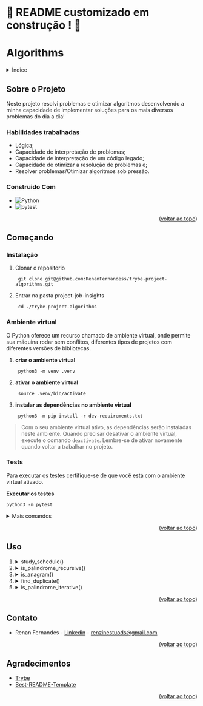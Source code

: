 <a name="readme-top"></a>
# :construction: README customizado em construção ! :construction:
<!-- Olá, Tryber!
Esse é apenas um arquivo inicial para o README do seu projeto no qual você pode customizar e reutilizar todas as vezes que for executar o trybe-publisher.

Para deixá-lo com a sua cara, basta alterar o seguinte arquivo da sua máquina: ~/.student-repo-publisher/custom/_NEW_README.md

É essencial que você preencha esse documento por conta própria, ok?
Não deixe de usar nossas dicas de escrita de README de projetos, e deixe sua criatividade brilhar!
:warning: IMPORTANTE: você precisa deixar nítido:
- quais arquivos/pastas foram desenvolvidos por você; 
- quais arquivos/pastas foram desenvolvidos por outra pessoa estudante;
- quais arquivos/pastas foram desenvolvidos pela Trybe.
-->
# Algorithms

<details>
  <summary>Índice</summary>
  <ol>
    <li>
      <a href="#sobre-o-projeto">Sobre o Projeto</a>
      <ul>
        <li><a href="#construido-com">Construido Com</a></li>
      </ul>
    </li>
    <li>
      <a href="#começando">Começando</a>
      <ul>
        <li><a href="#instalação">Instalação</a></li>
        <li><a href="#ambiente-virtual">Ambiente virtual</a></li>
        <li><a href="#tests">Tests</a></li>
      </ul>
    </li>
    <li><a href="#uso">Uso</a></li>
    <li><a href="#contato">Contato</a></li>
    <li><a href="#agradecimentos">Agradecimentos</a></li>
  </ol>
</details>

## Sobre o Projeto
 
Neste projeto resolvi problemas e otimizar algoritmos desenvolvendo a minha capacidade de implementar soluções para os mais diversos problemas do dia a dia!

### Habilidades trabalhadas

* Lógica;
* Capacidade de interpretação de problemas;
* Capacidade de interpretação de um código legado;
* Capacidade de otimizar a resolução de problemas e;
* Resolver problemas/Otimizar algoritmos sob pressão.

### Construido Com

* ![Python](https://img.shields.io/badge/python-3670A0?style=for-the-badge&logo=python&logoColor=ffdd54)
* ![pytest](https://img.shields.io/badge/pytest-3670A0?style=for-the-badge&logo=pytest&logoColor=ffdd54)

<p align="right">(<a href="#readme-top">voltar ao topo</a>)</p>

## Começando

### Instalação

1. Clonar o repositorio

        git clone git@github.com:RenanFernandess/trybe-project-algorithms.git

2. Entrar na pasta project-job-insights

        cd ./trybe-project-algorithms

### Ambiente virtual

O Python oferece um recurso chamado de ambiente virtual, onde permite sua máquina rodar sem conflitos, diferentes tipos de projetos com diferentes versões de bibliotecas.

1. **criar o ambiente virtual**

        python3 -m venv .venv

2. **ativar o ambiente virtual**

        source .venv/bin/activate

3. **instalar as dependências no ambiente virtual**

        python3 -m pip install -r dev-requirements.txt

> Com o seu ambiente virtual ativo, as dependências serão instaladas neste ambiente.
  Quando precisar desativar o ambiente virtual, execute o comando `deactivate`. Lembre-se de ativar novamente quando voltar a trabalhar no projeto.

### Tests

 Para executar os testes certifique-se de que você está com o ambiente virtual ativado.

  <strong>Executar os testes</strong>

    python3 -m pytest

  <details>
  <summary>Mais comandos</summary>
  
   O arquivo `pyproject.toml` já configura corretamente o pytest. Entretanto, caso você tenha problemas com isso e queira explicitamente uma saída completa, o comando é:

  ```bash
  python3 -m pytest -s -vv
  ```

  Caso precise executar apenas um arquivo de testes basta executar o comando:

  ```bash
  python3 -m pytest tests/nomedoarquivo.py
  ```

  Caso precise executar apenas uma função de testes basta executar o comando:

  ```bash
  python3 -m pytest -k nome_da_func_de_tests
  ```

  Para executar um teste específico de um arquivo, basta executar o comando:

  ```bash
  python3 -m pytest tests/nomedoarquivo.py::test_nome_do_teste
  ```

</details>

<p align="right">(<a href="#readme-top">voltar ao topo</a>)</p>

## Uso

1. <details>
      <summary>study_schedule()</summary>
  
        study_schedule(permanence_period: list[(1, 2)], target_time: int)
      
      - Ex:
  
            # estudante             1       2       3       4       5       6
            permanence_period = [(2, 2), (1, 2), (2, 3), (1, 5), (4, 5), (4, 5)]
            
            study_schedule(permanence_period, 5) # saída: 3, pois a quarta, a quinta e a sexta pessoa estudante ainda estavam estudando nesse horário.
            study_schedule(permanence_period, 4) # saída: 3, pois a quinta e a sexta pessoa estudante começaram a estudar nesse horário e a quarta ainda estava estudando.
            study_schedule(permanence_period, 3) # saída: 2, pois a terceira e a quarta pessoa estudante ainda estavam estudando nesse horário.
            study_schedule(permanence_period, 2) # saída: 4, pois a primeira, a segunda, a terceira e a quarta pessoa estudante estavam estudando nesse horário.
            study_schedule(permanence_period, 1) # saída: 2, pois a segunda e a quarta pessoa estudante estavam estudando nesse horário.
  
      - Retornos
        * Retorna a `quantidade de estudantes` presentes para uma entrada específica;
        * Retorna `None` se em permanence_period houver alguma entrada inválida;
        * Retorna `None` se target_time recebe um valor vazio;

    </details>

2. <details>
      <summary>is_palindrome_recursive()</summary>
      A função irá determinar se uma palavra é um palíndromo ou não. A função irá receber uma string de parâmetro e o retorno será um booleano, True ou False.
  
          is_palindrome_recursive(word: str, low_index=0)

      Mas o que é um palíndromo?

      > Um palíndromo é uma palavra, frase ou número que mantém seu sentido mesmo sendo lido de trás para frente. Por exemplo, "ABCBA".
  
      - Ex:
          
              is_palindrome_recursive("ANA") # saída: True
              is_palindrome_recursive("SOCOS") # saída: True
              is_palindrome_recursive("COXINHA") # saída: False
              is_palindrome_recursive("AGUA") # saída: False
            
      - Retornos
        * Retorna `True` se a palavra passada por parâmetro for um palíndromo;
        * Retorna `False` se a palavra passada por parâmetro não for um palíndromo;
        * Retorna `False` se nenhuma palavra for passada por parâmetro.
        
    </details>
3. <details>
      <summary>is_anagram()</summary>
      
      O algoritmo que consiga comparar duas strings, ordená-las e identificar se uma é um anagrama da outra. Ou seja, sua função irá receber duas strings de parâmetro e o retorno da função será uma tupla() com a primeira string ordenada, a segunda string ordenada e um booleano, `True` ou `False` representando se são anagramas.
      
        is_anagram(first_string, second_string)
  
      O algoritmo considera letras maiúsculas e minúsculas como iguais durante a comparação das entradas, ou seja, ser case insensitive.

      Mas o que é um anagrama?

      > "Um anagrama é uma espécie de jogo de palavras criado com a reorganização das letras de uma palavra ou expressão para produzir outras palavras ou expressões, utilizando todas as letras originais exatamente uma vez."
  
      - Ex:
          
              is_anagram("amor", "roma") # saída: ('amor', 'amor', True)
              # Explicação: Nesse caso a palavra 'amor' ordenada continua 'amor' e 'roma' ordenado vira 'amor, além disso a função é True, pois a palavra "roma" é um anagrama de "amor".
              
              is_anagram("pedra", "perda") # saída: ('adepr', 'adepr', True)
              # Explicação: Nesse caso o retorno também é True. Na palavra "pedra", trocamos o "d" de lugar com o "r" e formamos "perda", sendo assim um anagrama e temos as duas strings ordenadas.
                
              is_anagram("Amor", "Roma") # saída: ('amor', 'amor', True)
              # Explicação: Nesse caso o retorno da função é True, pois a palavra "Roma" é um anagrama de "Amor" independente da letra "R" e "A" serem maiúsculas.
              
              is_anagram("coxinha", "empada") # saída: ('achinox', 'aademp', False)
              # exemplo em que não existe um anagrama
              
            
      - Retornos
          * Retorna `True` se as palavras passadas por parâmetro forem anagramas;
          * Retorna `False` se as palavras passadas por parâmetro não forem anagramas;
          * Retorna `False` se alguma das palavras passadas por parâmetro for uma string vazia;
    </details>
4. <details>
      <summary>find_duplicate()</summary>
      Dada um array de números inteiros contendo n + 1 inteiros, chamado de nums, em que cada inteiro está no intervalo [1, n].
        
          find_duplicate(nums: int)
  
      - Ex:
          
              nums = [1, 3, 4, 2, 2]
              find_duplicate(nums) # saída: 2

              nums = [3, 1, 3, 4, 2]
              find_duplicate(nums) # saída: 3

              nums = [1, 1]
              find_duplicate(nums) # saída: 1

              nums = [1, 1, 2]
              find_duplicate(nums) # saída: 1

              nums = [3, 1, 2, 4, 6, 5, 7, 7, 7, 8]
              find_duplicate(nums) # saída: 7
            
      - Retornos
          * Retorna o número repetivo se a função receber como parâmetro uma lista com números repetidos;
          * Retorna `False` se a função não receber nenhum parâmetro;
          * Retorna `False` se a função receber como parâmetro uma string;
          * Retorna `False` se a função receber como parâmetro uma lista sem números repetidos;
          * Retorna `False` se a função receber como parâmetro apenas um valor;
          * Retorna `False` se a função receber como parâmetro um número negativo;
        
   </details>
5. <details>
      <summary>is_palindrome_iterative()</summary>
      Resolva o mesmo problema apresentado no requisito 2 - Palíndromos, porém dessa vez utilizando a solução iterativa.
  
            is_palindrome_iterative(word: str)
  
      - Ex:
          
              is_palindrome_iterative("ANA") # saída: True
              is_palindrome_iterative("SOCOS") # saída: True
              is_palindrome_iterative("COXINHA") # saída: False
              is_palindrome_iterative("AGUA") # saída: False
            
      - Retornos
        * Retorna `True` se a palavra passada por parâmetro for um palíndromo;
        * Retorna `False` se a palavra passada por parâmetro não for um palíndromo;
        * Retorna `False` se nenhuma palavra for passada por parâmetro.
  
   </details>

<p align="right">(<a href="#readme-top">voltar ao topo</a>)</p>

## Contato

* Renan Fernandes - [Linkedin](https://www.linkedin.com/in/orenanfernandes/) - renzinestuods@gmail.com

<p align="right">(<a href="#readme-top">voltar ao topo</a>)</p>

## Agradecimentos

* [Trybe](https://www.betrybe.com/)
* [Best-README-Template](https://github.com/othneildrew/Best-README-Template)

<p align="right">(<a href="#readme-top">voltar ao topo</a>)</p>

